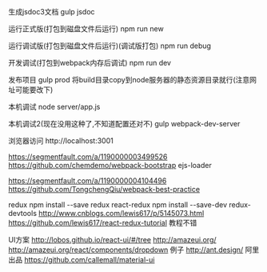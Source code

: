 
生成jsdoc3文档
gulp jsdoc

运行正式版(打包到磁盘文件后运行)
npm run new

运行调试版(打包到磁盘文件后运行)(调试版打包)
npm run debug

开发调试(打包到webpack内存后调试)
npm run dev

发布项目
gulp prod  将build目录copy到node服务器的静态资源目录就行(注意网址可能要改下)

本机调试
node server/app.js

本机调试2(现在没用这种了,不知道配置还对不)
gulp webpack-dev-server

浏览器访问
http://localhost:3001



https://segmentfault.com/a/1190000003499526
https://github.com/chemdemo/webpack-bootstrap
ejs-loader

https://segmentfault.com/a/1190000004104496
https://github.com/TongchengQiu/webpack-best-practice

redux
npm install --save redux react-redux
npm install --save-dev redux-devtools
http://www.cnblogs.com/lewis617/p/5145073.html
https://github.com/lewis617/react-redux-tutorial  教程不错

UI方案
http://lobos.github.io/react-ui/#/tree
http://amazeui.org/
http://amazeui.org/react/components/dropdown  例子
http://ant.design/  阿里出品
https://github.com/callemall/material-ui
